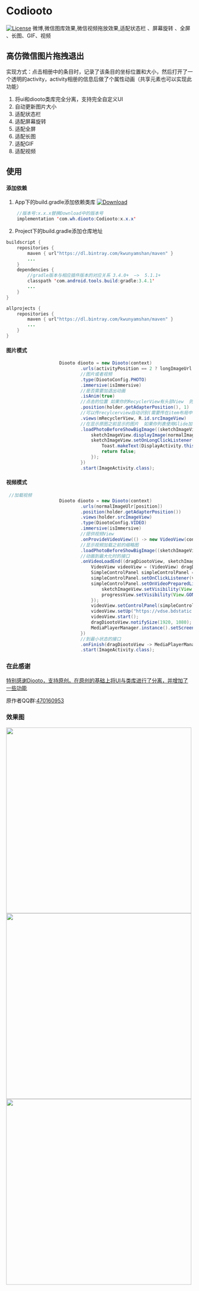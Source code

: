 # Codiooto
[![License](https://img.shields.io/badge/License%20-Apache%202-337ab7.svg)](https://www.apache.org/licenses/LICENSE-2.0)
微博,微信图库效果,微信视频拖放效果,适配状态栏 、屏幕旋转 、全屏 、长图、GIF、视频
## 高仿微信图片拖拽退出
实现方式：点击相册中的条目时，记录了该条目的坐标位置和大小，然后打开了一个透明的activity，activity相册的信息后做了个属性动画（共享元素也可以实现此功能）
1. 将ui和diooto类库完全分离，支持完全自定义UI
2. 自动更新图片大小
3. 适配状态栏
4. 适配屏幕旋转
5. 适配全屏
6. 适配长图
7. 适配GIF
8. 适配视频
## 使用
#### 添加依赖 
1. App下的build.gradle添加依赖类库  [ ![Download](https://api.bintray.com/packages/kwunyamshan/maven/Codiooto/images/download.svg) ](https://bintray.com/kwunyamshan/maven/Codiooto/_latestVersion)
```Java
    //版本号:x.x.x替换Download中的版本号
    implementation 'com.wh.diooto:Codiooto:x.x.x'
```
2. Project下的build.gradle添加仓库地址
```Java
buildscript {
    repositories {
        maven { url"https://dl.bintray.com/kwunyamshan/maven" }    
        ...
    }
    dependencies {
        //gradle版本与相应插件版本的对应关系 3.4.0+  —>  5.1.1+
        classpath 'com.android.tools.build:gradle:3.4.1'
        ...
    }
}

allprojects {
    repositories {
        maven { url"https://dl.bintray.com/kwunyamshan/maven" }
        ...
    }
}
```
#### 图片模式
```Java
                    Diooto diooto = new Diooto(context)
                            .urls(activityPosition == 2 ? longImageUrl : normalImageUlr)
                            //图片或者视频
                            .type(DiootoConfig.PHOTO)
                            .immersive(isImmersive)
                            //是否需要加退出动画
                            .isAnim(true)
                            //点击的位置 如果你的RecyclerView有头部View  则使用 .position(holder.getAdapterPosition(),headSize) headSize为头部布局数量
                            .position(holder.getAdapterPosition(), 1)
                            //可以传recylcerview自动识别(需要传在item布局中的viewId)  也可以手动传view数组
                            .views(mRecyclerView, R.id.srcImageView)
                            //在显示原图之前显示的图片  如果你列表使用Glide加载  这里也使用Glide加载
                            .loadPhotoBeforeShowBigImage((sketchImageView, position12) -> {
                                sketchImageView.displayImage(normalImageUlr[position]);
                                sketchImageView.setOnLongClickListener(v -> {
                                    Toast.makeText(DisplayActivity.this, "Long click", Toast.LENGTH_SHORT).show();
                                    return false;
                                });
                            })
                            .start(ImageActivity.class);
```
#### 视频模式
```Java
 //加载视频
                    Diooto diooto = new Diooto(context)
                            .urls(normalImageUlr[position])
                            .position(holder.getAdapterPosition())
                            .views(holder.srcImageView)
                            .type(DiootoConfig.VIDEO)
                            .immersive(isImmersive)
                            //提供视频View
                            .onProvideVideoView(() -> new VideoView(context))
                            //显示视频加载之前的缩略图
                            .loadPhotoBeforeShowBigImage((sketchImageView, position13) -> sketchImageView.displayImage(normalImageUlr[position]))
                            //动画到最大化时的接口
                            .onVideoLoadEnd((dragDiootoView, sketchImageView, progressView) -> {
                                VideoView videoView = (VideoView) dragDiootoView.getContentView();
                                SimpleControlPanel simpleControlPanel = new SimpleControlPanel(context);
                                simpleControlPanel.setOnClickListener(v -> dragDiootoView.backToMin());
                                simpleControlPanel.setOnVideoPreparedListener(() -> {
                                    sketchImageView.setVisibility(View.GONE);
                                    progressView.setVisibility(View.GONE);
                                });
                                videoView.setControlPanel(simpleControlPanel);
                                videoView.setUp("https://vdse.bdstatic.com//28df11aa5252020ace6fa4321f5a50e3.mp4?authorization=bce-auth-v1/fb297a5cc0fb434c971b8fa103e8dd7b/2017-05-11T09:02:31Z/-1//b3d16a3d534465108ca76bf89d90f86e5b1be6543119a9d864b6d3c315251725");
                                videoView.start();
                                dragDiootoView.notifySize(1920, 1080);
                                MediaPlayerManager.instance().setScreenScale(ScaleType.SCALE_CENTER_CROP);
                            })
                            //到最小状态的接口
                            .onFinish(dragDiootoView -> MediaPlayerManager.instance().releasePlayerAndView(context))
                            .start(ImageActivity.class);
```
### 在此感谢
  [特别感谢Diooto，支持原创。在原创的基础上将UI与类库进行了分离，并增加了一些功能](https://github.com/moyokoo/Diooto)
  
  原作者QQ群:[470160953](http://qm.qq.com/cgi-bin/qm/qr?k=PfTIlZp3p1_VBZwOMq_iFRBE6Xn89uz8)

### 效果图
  <img src="https://github.com/moyokoo/Media/blob/master/diooto1.gif?raw=true" height="500"/><img src="https://github.com/moyokoo/Media/blob/master/diooto2.gif?raw=true" height="500"/><img src="https://github.com/moyokoo/Media/blob/master/diooto3.gif?raw=true" height="500"/>
